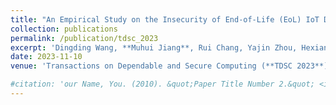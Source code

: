 ```yaml
---
title: "An Empirical Study on the Insecurity of End-of-Life (EoL) IoT Devices"
collection: publications
permalink: /publication/tdsc_2023
excerpt: 'Dingding Wang, **Muhui Jiang**, Rui Chang, Yajin Zhou, Hexiang Wang, Baolei Hou, Lei Wu, Xiapu Luo'
date: 2023-11-10
venue: 'Transactions on Dependable and Secure Computing (**TDSC 2023**)'

#citation: 'our Name, You. (2010). &quot;Paper Title Number 2.&quot; <i>Journal 1</i>. 1(2).'
---
```

